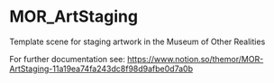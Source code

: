 # MOR_ArtStaging
Template scene for staging artwork in the Museum of Other Realities


For further documentation see:
https://www.notion.so/themor/MOR-ArtStaging-11a19ea74fa243dc8f98d9afbe0d7a0b
